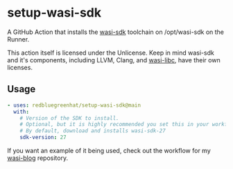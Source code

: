 # setup-wasi-sdk

A GitHub Action that installs the [wasi-sdk](https://github.com/WebAssembly/wasi-sdk) toolchain on /opt/wasi-sdk on the Runner.

This action itself is licensed under the Unlicense. Keep in mind wasi-sdk and it's components, including LLVM, Clang, and [wasi-libc](https://github.com/WebAssembly/wasi-libc), have their own licenses.

## Usage

```yaml
- uses: redbluegreenhat/setup-wasi-sdk@main
  with:
    # Version of the SDK to install.
    # Optional, but it is highly recommended you set this in your workflow explicitly
    # By default, download and installs wasi-sdk-27
    sdk-version: 27
```

If you want an example of it being used, check out the workflow for my [wasi-blog](https://github.com/redbluegreenhat/wasi-blog/blob/main/.github/workflows/main.yml) repository.

